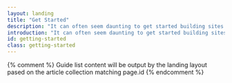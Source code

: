 ```yaml
---
layout: landing
title: "Get Started"
description: "It can often seem daunting to get started building sites and experiences that work across all the devices that have access to the web."
introduction: "It can often seem daunting to get started building sites and experiences that work across all the devices that have access to the web."
id: getting-started
class: getting-started
---
```


{% comment %}
Guide list content will be output by the landing layout pased on the article collection matching page.id
{% endcomment %}
